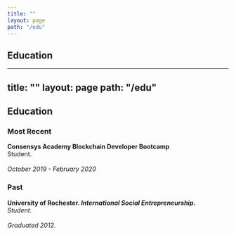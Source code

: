 ```yaml
---
title: ""
layout: page
path: "/edu"
---
```

<h2>Education</h2>

---
title: ""
layout: page
path: "/edu"
---
<h2>Education</h2>

<h3>Most Recent</h3>

<strong>Consensys Academy Blockchain Developer Bootcamp</strong><br>Student.<br><br /> <em style="text-align:right;">October 2019 - February 2020</em><br>

<h3>Past</h3>

<strong>University of Rochester. <em>International Social Entrepreneurship.</strong><br>Student.<br><br /> <em style="text-align:right;">Graduated 2012.</em><br>
